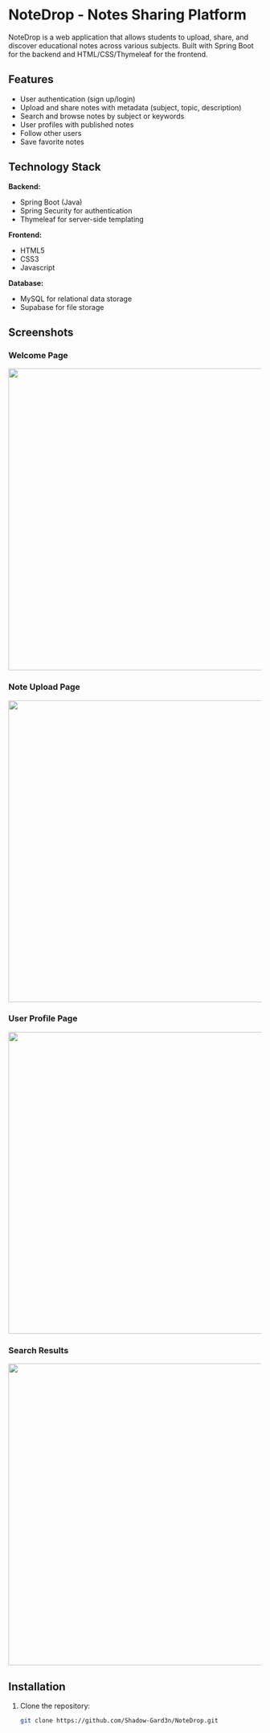# NoteDrop - Notes Sharing Platform

NoteDrop is a web application that allows students to upload, share, and discover educational notes across various subjects. Built with Spring Boot for the backend and HTML/CSS/Thymeleaf for the frontend.

## Features

- User authentication (sign up/login)
- Upload and share notes with metadata (subject, topic, description)
- Search and browse notes by subject or keywords
- User profiles with published notes
- Follow other users
- Save favorite notes

## Technology Stack

**Backend:**
- Spring Boot (Java)
- Spring Security for authentication
- Thymeleaf for server-side templating

**Frontend:**
- HTML5
- CSS3
- Javascript

**Database:**
- MySQL for relational data storage
- Supabase for file storage 

## Screenshots

### Welcome Page
<img src="https://github.com/user-attachments/assets/0b9fe8c7-e875-4529-ad59-ed75bd15f489" width="600"/>

### Note Upload Page
<img src="https://github.com/user-attachments/assets/590ed631-2243-493f-ace9-1ca833f72cb6" width="600"/>

### User Profile Page
<img src="https://github.com/user-attachments/assets/24328650-9f52-4731-b814-12c566e04e69" width="600"/>

### Search Results
<img src="https://github.com/user-attachments/assets/c513ab62-d348-478b-a5ba-20025ed2fe50" width="600"/>

## Installation

1. Clone the repository:
   ```bash
   git clone https://github.com/Shadow-Gard3n/NoteDrop.git
